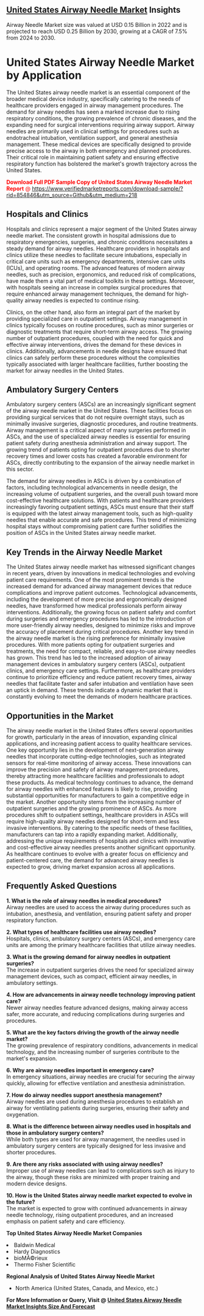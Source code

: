 <h2><a href="https://www.verifiedmarketreports.com/download-sample/?rid=854846&amp;utm_source=Github&amp;utm_medium=218" target="_blank">United States Airway Needle Market</a> Insights</h2><p>Airway Needle Market size was valued at USD 0.15 Billion in 2022 and is projected to reach USD 0.25 Billion by 2030, growing at a CAGR of 7.5% from 2024 to 2030.</p><p><h1>United States Airway Needle Market by Application</h1> <p>The United States airway needle market is an essential component of the broader medical device industry, specifically catering to the needs of healthcare providers engaged in airway management procedures. The demand for airway needles has seen a marked increase due to rising respiratory conditions, the growing prevalence of chronic diseases, and the expanding need for surgical interventions requiring airway support. Airway needles are primarily used in clinical settings for procedures such as endotracheal intubation, ventilation support, and general anesthesia management. These medical devices are specifically designed to provide precise access to the airway in both emergency and planned procedures. Their critical role in maintaining patient safety and ensuring effective respiratory function has bolstered the market's growth trajectory across the United States. <p><span class=""><span style="color: #ff0000;"><strong>Download Full PDF Sample Copy of United States Airway Needle Market Report</strong> @ </span><a href="https://www.verifiedmarketreports.com/download-sample/?rid=854846&amp;utm_source=Github&amp;utm_medium=218" target="_blank">https://www.verifiedmarketreports.com/download-sample/?rid=854846&amp;utm_source=Github&amp;utm_medium=218</a></span></p></p> <h2>Hospitals and Clinics</h2> <p>Hospitals and clinics represent a major segment of the United States airway needle market. The consistent growth in hospital admissions due to respiratory emergencies, surgeries, and chronic conditions necessitates a steady demand for airway needles. Healthcare providers in hospitals and clinics utilize these needles to facilitate secure intubations, especially in critical care units such as emergency departments, intensive care units (ICUs), and operating rooms. The advanced features of modern airway needles, such as precision, ergonomics, and reduced risk of complications, have made them a vital part of medical toolkits in these settings. Moreover, with hospitals seeing an increase in complex surgical procedures that require enhanced airway management techniques, the demand for high-quality airway needles is expected to continue rising. <p>Clinics, on the other hand, also form an integral part of the market by providing specialized care in outpatient settings. Airway management in clinics typically focuses on routine procedures, such as minor surgeries or diagnostic treatments that require short-term airway access. The growing number of outpatient procedures, coupled with the need for quick and effective airway interventions, drives the demand for these devices in clinics. Additionally, advancements in needle designs have ensured that clinics can safely perform these procedures without the complexities typically associated with larger healthcare facilities, further boosting the market for airway needles in the United States.</p> <h2>Ambulatory Surgery Centers</h2> <p>Ambulatory surgery centers (ASCs) are an increasingly significant segment of the airway needle market in the United States. These facilities focus on providing surgical services that do not require overnight stays, such as minimally invasive surgeries, diagnostic procedures, and routine treatments. Airway management is a critical aspect of many surgeries performed in ASCs, and the use of specialized airway needles is essential for ensuring patient safety during anesthesia administration and airway support. The growing trend of patients opting for outpatient procedures due to shorter recovery times and lower costs has created a favorable environment for ASCs, directly contributing to the expansion of the airway needle market in this sector. <p>The demand for airway needles in ASCs is driven by a combination of factors, including technological advancements in needle design, the increasing volume of outpatient surgeries, and the overall push toward more cost-effective healthcare solutions. With patients and healthcare providers increasingly favoring outpatient settings, ASCs must ensure that their staff is equipped with the latest airway management tools, such as high-quality needles that enable accurate and safe procedures. This trend of minimizing hospital stays without compromising patient care further solidifies the position of ASCs in the United States airway needle market.</p> <h2>Key Trends in the Airway Needle Market</h2> <p>The United States airway needle market has witnessed significant changes in recent years, driven by innovations in medical technologies and evolving patient care requirements. One of the most prominent trends is the increased demand for advanced airway management devices that reduce complications and improve patient outcomes. Technological advancements, including the development of more precise and ergonomically designed needles, have transformed how medical professionals perform airway interventions. Additionally, the growing focus on patient safety and comfort during surgeries and emergency procedures has led to the introduction of more user-friendly airway needles, designed to minimize risks and improve the accuracy of placement during critical procedures. Another key trend in the airway needle market is the rising preference for minimally invasive procedures. With more patients opting for outpatient surgeries and treatments, the need for compact, reliable, and easy-to-use airway needles has grown. This trend has led to the increased adoption of airway management devices in ambulatory surgery centers (ASCs), outpatient clinics, and emergency care settings. Furthermore, as healthcare providers continue to prioritize efficiency and reduce patient recovery times, airway needles that facilitate faster and safer intubation and ventilation have seen an uptick in demand. These trends indicate a dynamic market that is constantly evolving to meet the demands of modern healthcare practices.</p> <h2>Opportunities in the Market</h2> <p>The airway needle market in the United States offers several opportunities for growth, particularly in the areas of innovation, expanding clinical applications, and increasing patient access to quality healthcare services. One key opportunity lies in the development of next-generation airway needles that incorporate cutting-edge technologies, such as integrated sensors for real-time monitoring of airway access. These innovations can improve the precision and safety of airway management procedures, thereby attracting more healthcare facilities and professionals to adopt these products. As medical technology continues to advance, the demand for airway needles with enhanced features is likely to rise, providing substantial opportunities for manufacturers to gain a competitive edge in the market. Another opportunity stems from the increasing number of outpatient surgeries and the growing prominence of ASCs. As more procedures shift to outpatient settings, healthcare providers in ASCs will require high-quality airway needles designed for short-term and less invasive interventions. By catering to the specific needs of these facilities, manufacturers can tap into a rapidly expanding market. Additionally, addressing the unique requirements of hospitals and clinics with innovative and cost-effective airway needles presents another significant opportunity. As healthcare continues to evolve with a greater focus on efficiency and patient-centered care, the demand for advanced airway needles is expected to grow, driving market expansion across all applications.</p> <h2>Frequently Asked Questions</h2> <p><strong>1. What is the role of airway needles in medical procedures?</strong><br>Airway needles are used to access the airway during procedures such as intubation, anesthesia, and ventilation, ensuring patient safety and proper respiratory function.</p> <p><strong>2. What types of healthcare facilities use airway needles?</strong><br>Hospitals, clinics, ambulatory surgery centers (ASCs), and emergency care units are among the primary healthcare facilities that utilize airway needles.</p> <p><strong>3. What is the growing demand for airway needles in outpatient surgeries?</strong><br>The increase in outpatient surgeries drives the need for specialized airway management devices, such as compact, efficient airway needles, in ambulatory settings.</p> <p><strong>4. How are advancements in airway needle technology improving patient care?</strong><br>Newer airway needles feature advanced designs, making airway access safer, more accurate, and reducing complications during surgeries and procedures.</p> <p><strong>5. What are the key factors driving the growth of the airway needle market?</strong><br>The growing prevalence of respiratory conditions, advancements in medical technology, and the increasing number of surgeries contribute to the market's expansion.</p> <p><strong>6. Why are airway needles important in emergency care?</strong><br>In emergency situations, airway needles are crucial for securing the airway quickly, allowing for effective ventilation and anesthesia administration.</p> <p><strong>7. How do airway needles support anesthesia management?</strong><br>Airway needles are used during anesthesia procedures to establish an airway for ventilating patients during surgeries, ensuring their safety and oxygenation.</p> <p><strong>8. What is the difference between airway needles used in hospitals and those in ambulatory surgery centers?</strong><br>While both types are used for airway management, the needles used in ambulatory surgery centers are typically designed for less invasive and shorter procedures.</p> <p><strong>9. Are there any risks associated with using airway needles?</strong><br>Improper use of airway needles can lead to complications such as injury to the airway, though these risks are minimized with proper training and modern device designs.</p> <p><strong>10. How is the United States airway needle market expected to evolve in the future?</strong><br>The market is expected to grow with continued advancements in airway needle technology, rising outpatient procedures, and an increased emphasis on patient safety and care efficiency.</p> </p><p><strong>Top United States Airway Needle Market Companies</strong></p><div data-test-id=""><p><li>Baldwin Medical</li><li> Hardy Diagnostics</li><li> bioMÃ©rieux</li><li> Thermo Fisher Scientific</li></p><div><strong>Regional Analysis of&nbsp;United States Airway Needle Market</strong></div><ul><li dir="ltr"><p dir="ltr">North America&nbsp;(United States, Canada, and Mexico, etc.)</p></li></ul><p><strong>For More Information or Query, Visit @&nbsp;</strong><strong><a href="https://www.verifiedmarketreports.com/product/airway-needle-market/?utm_source=Github&amp;utm_medium=218" target="_blank">United States Airway Needle Market Insights Size And Forecast</a></strong></p></div>
